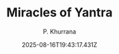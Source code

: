 ---
title: "Miracles of Yantra"
date: "2025-08-16T19:43:17.431Z"
author: "P. Khurrana"
read_year: "NO"
recommendation: '3'
url: /bookshelf/miracles-of-yantra
---